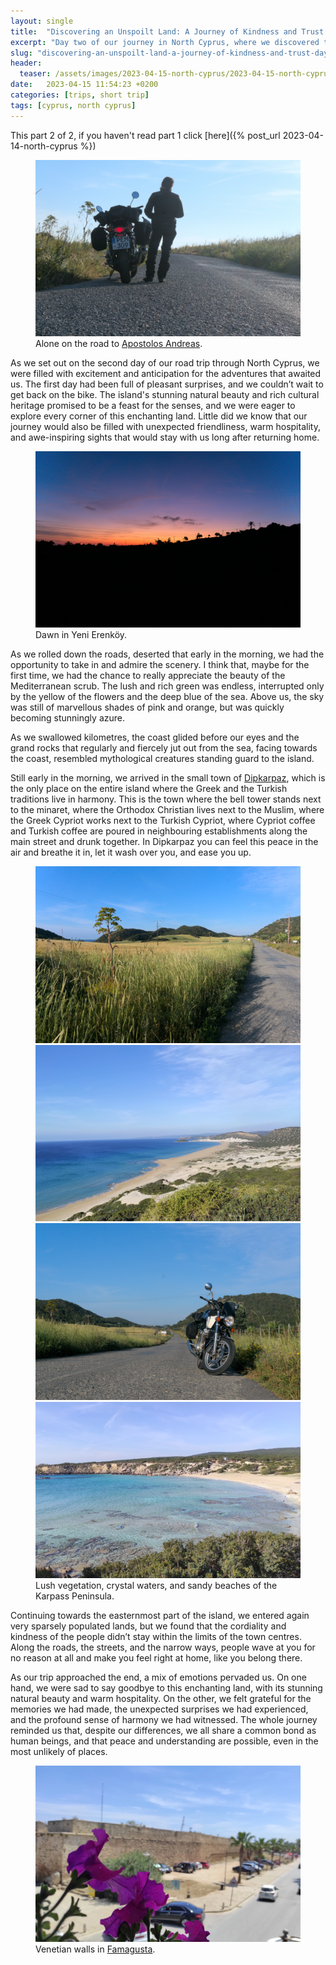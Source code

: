 ```yaml
---
layout: single
title:  "Discovering an Unspoilt Land: A Journey of Kindness and Trust - Day 2"
excerpt: "Day two of our journey in North Cyprus, where we discovered the beauty and kindness of this unspoilt region."
slug: "discovering-an-unspoilt-land-a-journey-of-kindness-and-trust-day-2"
header:
  teaser: /assets/images/2023-04-15-north-cyprus/2023-04-15-north-cyprus-01.webp
date:   2023-04-15 11:54:23 +0200
categories: [trips, short trip]
tags: [cyprus, north cyprus]
---
```


<span class="click-here">This part 2 of 2, if you haven't read part 1 click [here]({% post_url 2023-04-14-north-cyprus %})</span>

<figure class="align-center">
  <a href="/assets/images/2023-04-15-north-cyprus/2023-04-15-north-cyprus-01.webp" title="Alone on the road to Apostolos Andreas." alt="A motorcycle and rider on a narrow road in North Cyprus.">
  <img src="/assets/images/2023-04-15-north-cyprus/2023-04-15-north-cyprus-01.webp" alt="A motorcycle and rider on a narrow road in North Cyprus."></a>
  <figcaption>Alone on the road to <a href="https://goo.gl/maps/f5kNMu7ggNzU7y817">Apostolos Andreas</a>.</figcaption>
</figure>

<span class="drop_cap">A</span><span class="first_word">s</span> we set out on the second day of our road trip through North Cyprus, we were filled with excitement and anticipation for the adventures that awaited us. The first day had been full of pleasant surprises, and we couldn’t wait to get back on the bike. The island's stunning natural beauty and rich cultural heritage promised to be a feast for the senses, and we were eager to explore every corner of this enchanting land. Little did we know that our journey would also be filled with unexpected friendliness, warm hospitality, and awe-inspiring sights that would stay with us long after returning home.

<figure class="align-center">
  <a href="/assets/images/2023-04-15-north-cyprus/2023-04-15-north-cyprus-02.webp" title="Dawn in Yeni Erenköy." alt="Dawn in Yeni Erenköy.">
  <img src="/assets/images/2023-04-15-north-cyprus/2023-04-15-north-cyprus-02.webp" alt="Dawn in Yeni Erenköy."></a>

  <figcaption>Dawn in Yeni Erenköy.</figcaption>
</figure>

As we rolled down the roads, deserted that early in the morning, we had the opportunity to take in and admire the scenery. I think that, maybe for the first time, we had the chance to really appreciate the beauty of the Mediterranean scrub. The lush and rich green was endless, interrupted only by the yellow of the flowers and the deep blue of the sea. Above us, the sky was still of marvellous shades of pink and orange, but was quickly becoming stunningly azure.

As we swallowed kilometres, the coast glided before our eyes and the grand rocks that regularly and fiercely jut out from the sea, facing towards the coast, resembled mythological creatures standing guard to the island.

Still early in the morning, we arrived in the small town of [Dipkarpaz](https://goo.gl/maps/jksY1LCPCjwMhA4h6), which is the only place on the entire island where the Greek and the Turkish traditions live in harmony. This is the town where the bell tower stands next to the minaret, where the Orthodox Christian lives next to the Muslim, where the Greek Cypriot works next to the Turkish Cypriot, where Cypriot coffee and Turkish coffee are poured in neighbouring establishments along the main street and drunk together. In Dipkarpaz you can feel this peace in the air and breathe it in, let it wash over you, and ease you up.

<figure class="half">
  <a href="/assets/images/2023-04-15-north-cyprus/2023-04-15-north-cyprus-03.webp" title="Road to Apostolos Andreas flanked by tall weeds." alt="Road to Apostolos Andreas flanked by tall weeds.">
  <img src="/assets/images/2023-04-15-north-cyprus/2023-04-15-north-cyprus-03.webp" alt="Road to Apostolos Andreas flanked by tall weeds."></a>

  <a href="/assets/images/2023-04-15-north-cyprus/2023-04-15-north-cyprus-04.webp" title="Stretch of sandy beach, Altınkum Plajı." alt="Stretch of sandy beach, Altınkum Plajı.">
  <img src="/assets/images/2023-04-15-north-cyprus/2023-04-15-north-cyprus-04.webp" alt="Stretch of sandy beach, Altınkum Plajı."></a>

  <a href="/assets/images/2023-04-15-north-cyprus/2023-04-15-north-cyprus-05.webp" title="Quick stop on the way back to Dipkarpaz." alt="Motorbike on the side of the road with green fields in the background.">
  <img src="/assets/images/2023-04-15-north-cyprus/2023-04-15-north-cyprus-05.webp" alt="Motorbike on the side of the road with green fields in the background."></a>

  <a href="/assets/images/2023-04-15-north-cyprus/2023-04-15-north-cyprus-06.webp" title="Crystal blue bay, Zafer Burnu Plajı." alt="Crystal blue bay, Zafer Burnu Plajı.">
  <img src="/assets/images/2023-04-15-north-cyprus/2023-04-15-north-cyprus-06.webp" alt="Crystal blue bay, Zafer Burnu Plajı."></a>

  <figcaption>Lush vegetation, crystal waters, and sandy beaches of the Karpass Peninsula.</figcaption>
</figure>

Continuing towards the easternmost part of the island, we entered again very sparsely populated lands, but we found that the cordiality and kindness of the people didn’t stay within the limits of the town centres. Along the roads, the streets, and the narrow ways, people wave at you for no reason at all and make you feel right at home, like you belong there.

As our trip approached the end, a mix of emotions pervaded us. On one hand, we were sad to say goodbye to this enchanting land, with its stunning natural beauty and warm hospitality. On the other, we felt grateful for the memories we had made, the unexpected surprises we had experienced, and the profound sense of harmony we had witnessed. The whole journey reminded us that, despite our differences, we all share a common bond as human beings, and that peace and understanding are possible, even in the most unlikely of places.

<figure class="align-center">
  <a href="/assets/images/2023-04-15-north-cyprus/2023-04-15-north-cyprus-07.webp" title="Venetian walls in Famagusta." alt="Venetian walls in Famagusta with purple flowers in the foreground.">
  <img src="/assets/images/2023-04-15-north-cyprus/2023-04-15-north-cyprus-07.webp" alt="Venetian walls in Famagusta with purple flowers in the foreground."></a>

  <figcaption>Venetian walls in <a href="https://goo.gl/maps/ikp7wtaVLv7ZS4yXA">Famagusta</a>.</figcaption>
</figure>
